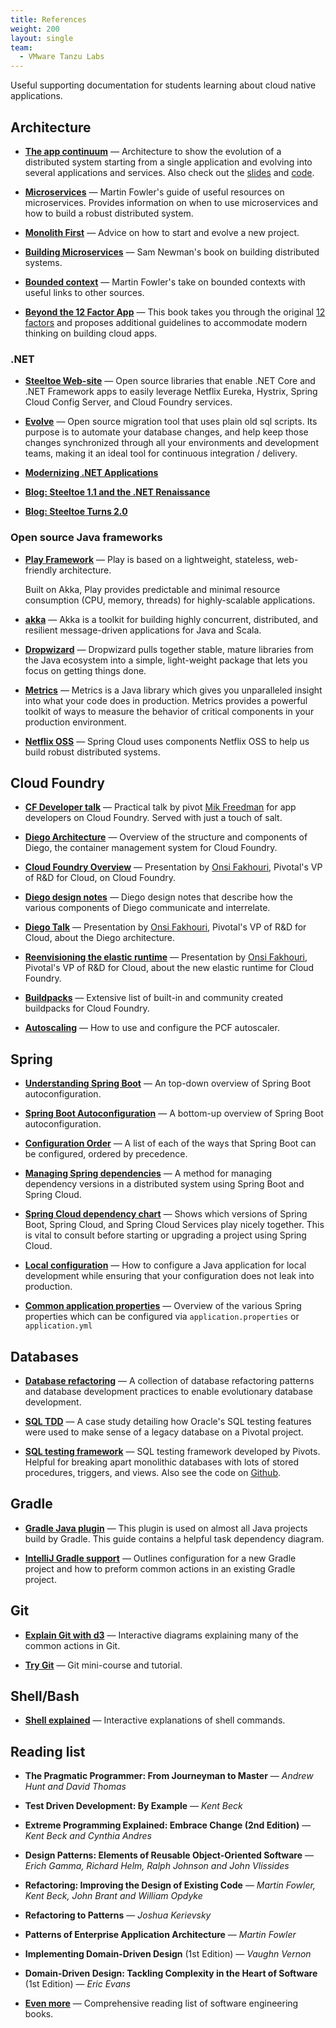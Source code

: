 ```yaml
---
title: References
weight: 200
layout: single
team:
  - VMware Tanzu Labs
---
```


Useful supporting documentation for students learning about cloud native
applications.

## Architecture

- **[The app continuum](http://appcontinuum.io)** &mdash;
  Architecture to show the evolution of a distributed system starting
  from a single application and evolving into several applications and
  services.
  Also check out the [slides](http://deck.appcontinuum.io) and [code](https://github.com/barinek/appcontinuum).

- **[Microservices](https://www.martinfowler.com/microservices/)** &mdash;
  Martin Fowler's guide of useful resources on microservices.
  Provides information on when to use microservices and how to build a
  robust distributed system.

- **[Monolith First](https://martinfowler.com/bliki/MonolithFirst.html)** &mdash;
  Advice on how to start and evolve a new project.

- **[Building Microservices](https://www.amazon.com/gp/product/1491950358)** &mdash;
  Sam Newman's book on building distributed systems.

- **[Bounded context](https://martinfowler.com/bliki/BoundedContext.html)** &mdash;
  Martin Fowler's take on bounded contexts with useful links to other
  sources.

- **[Beyond the 12 Factor App](https://content.pivotal.io/ebooks/beyond-the-12-factor-app)** &mdash;
  This book takes you through the original [12 factors](https://12factor.net) and proposes additional
  guidelines to accommodate modern thinking on building cloud apps.

### .NET

- **[Steeltoe Web-site](https://steeltoe.io/docs/)** &mdash;
  Open source libraries that enable .NET Core and .NET Framework apps to
  easily leverage Netflix Eureka, Hystrix, Spring Cloud Config
  Server, and Cloud Foundry services.

- **[Evolve](https://github.com/lecaillon/Evolve)** &mdash;
  Open source migration tool that uses plain old sql scripts.
  Its purpose is to automate your database changes, and help keep those
  changes synchronized through all your environments and development
  teams, making it an ideal tool for continuous integration / delivery.

- **[Modernizing .NET Applications](https://content.pivotal.io/dotnet/modernizing-net-applications)**

- **[Blog: Steeltoe 1.1 and the .NET Renaissance](https://content.pivotal.io/blog/steeltoe-1-1-and-the-net-cloud-native-renaissance)**

- **[Blog: Steeltoe Turns 2.0](https://content.pivotal.io/blog/steeltoe-turns-2-0-adds-support-for-asp-net-core-2-0-credhub-and-a-sql-server-connector)**


### Open source Java frameworks

- **[Play Framework](https://www.playframework.com/)** &mdash;
  Play is based on a lightweight, stateless, web-friendly architecture.

  Built on Akka, Play provides predictable and minimal resource
  consumption (CPU, memory, threads) for highly-scalable applications.

- **[akka](http://akka.io/)** &mdash;
  Akka is a toolkit for building highly concurrent, distributed, and
  resilient message-driven applications for Java and Scala.

- **[Dropwizard](http://www.dropwizard.io/)** &mdash;
  Dropwizard pulls together stable, mature libraries from the Java
  ecosystem into a simple, light-weight package that lets you focus on
  getting things done.

- **[Metrics](http://metrics.dropwizard.io/)** &mdash;
  Metrics is a Java library which gives you unparalleled insight into
  what your code does in production.
  Metrics provides a powerful toolkit of ways to measure the behavior of
  critical components in your production environment.

- **[Netflix OSS](https://netflix.github.io/)** &mdash;
  Spring Cloud uses components Netflix OSS to help us build robust
  distributed systems.


## Cloud Foundry

- **[CF Developer talk](http://mjfreedman.com/assets/talk.html)** &mdash;
  Practical talk by pivot [Mik Freedman](http://mjfreedman.com) for app
  developers on Cloud Foundry.
  Served with just a touch of salt.

- **[Diego Architecture](https://docs.cloudfoundry.org/concepts/diego/diego-architecture.html)** &mdash;
  Overview of the structure and components of Diego, the container
  management system for Cloud Foundry.

- **[Cloud Foundry Overview](https://www.youtube.com/watch?v=7APZD0me1nU)** &mdash;
  Presentation by [Onsi Fakhouri](https://pivotal.io/team/fakhouri),
  Pivotal's VP of R&D for Cloud, on Cloud Foundry.

- **[Diego design notes](https://github.com/cloudfoundry/diego-design-notes)** &mdash;
  Diego design notes that describe how the various components of Diego
  communicate and interrelate.

- **[Diego Talk](https://www.youtube.com/watch?v=SSxI9eonBVs)** &mdash;
  Presentation by [Onsi Fakhouri](https://pivotal.io/team/fakhouri),
  Pivotal's VP of R&D for Cloud, about the Diego architecture.

- **[Reenvisioning the elastic runtime](https://www.youtube.com/watch?v=1OkmVTFhfLY)** &mdash;
  Presentation by [Onsi Fakhouri](https://pivotal.io/team/fakhouri),
  Pivotal's VP of R&D for Cloud, about the new elastic runtime for Cloud
  Foundry.

- **[Buildpacks](https://github.com/cloudfoundry-community/cf-docs-contrib/wiki/Buildpacks)** &mdash;
  Extensive list of built-in and community created buildpacks for Cloud
  Foundry.

- **[Autoscaling](http://docs.pivotal.io/pivotalcf/appsman-services/autoscaler/using-autoscaler.html)** &mdash;
  How to use and configure the PCF autoscaler.


## Spring

- **[Understanding Spring Boot](https://geowarin.github.io/understanding-spring-boot.html)** &mdash;
  An top-down overview of Spring Boot autoconfiguration.

- **[Spring Boot Autoconfiguration](http://sivalabs.in/2016/03/how-springboot-autoconfiguration-magic/)** &mdash;
  A bottom-up overview of Spring Boot autoconfiguration.

- **[Configuration Order](http://docs.spring.io/spring-boot/docs/current/reference/htmlsingle/#boot-features-external-config)** &mdash;
  A list of each of the ways that Spring Boot can be configured, ordered
  by precedence.

- **[Managing Spring dependencies](https://cloudnative.tips/spring-dependency-management-539e02c306bd)** &mdash;
  A method for managing dependency versions in a distributed system
  using Spring Boot and Spring Cloud.

- **[Spring Cloud dependency chart](https://docs.pivotal.io/spring-cloud-services/common/client-dependencies.html)** &mdash;
  Shows which versions of Spring Boot, Spring Cloud, and Spring Cloud
  Services play nicely together.
  This is vital to consult before starting or upgrading a project
  using Spring Cloud.

- **[Local configuration](https://cloudnative.tips/configuring-a-java-application-for-local-development-60e2c9794ca7)** &mdash;
  How to configure a Java application for local development while
  ensuring that your configuration does not leak into production.

- **[Common application properties](https://docs.spring.io/spring-boot/docs/current/reference/html/common-application-properties.html)** &mdash;
  Overview of the various Spring properties which can be configured via `application.properties` or `application.yml`


## Databases

- **[Database refactoring](http://databaserefactoring.com/)** &mdash;
  A collection of database refactoring patterns and database development
  practices to enable evolutionary database development.

- **[SQL TDD](http://engineering.pivotal.io/post/oracle-sql-tdd/)** &mdash;
  A case study detailing how Oracle's SQL testing features were used to
  make sense of a legacy database on a Pivotal project.

- **[SQL testing framework](http://engineering.pivotal.io/post/trilogy-the-sql-testing-framework/)** &mdash;
  SQL testing framework developed by Pivots.
  Helpful for breaking apart monolithic databases with lots of
  stored procedures, triggers, and views.
  Also see the code on [Github](https://github.com/pivotal/trilogy).

## Gradle

- **[Gradle Java plugin](https://docs.gradle.org/current/userguide/java_plugin.html)** &mdash;
  This plugin is used on almost all Java projects build by Gradle.
  This guide contains a helpful task dependency diagram.

- **[IntelliJ Gradle support](https://www.jetbrains.com/help/idea/gradle.html)** &mdash;
  Outlines configuration for a new Gradle project and how to preform
  common actions in an existing Gradle project.

## Git

- **[Explain Git with d3](http://onlywei.github.io/explain-git-with-d3/)** &mdash;
  Interactive diagrams explaining many of the common actions in Git.

- **[Try Git](http://try.github.io)** &mdash;
  Git mini-course and tutorial.

## Shell/Bash

- **[Shell explained](https://explainshell.com/)** &mdash;
  Interactive explanations of shell commands.

## Reading list

- **The Pragmatic Programmer: From Journeyman to Master** &mdash;
  _Andrew Hunt and David Thomas_

- **Test Driven Development: By Example** &mdash;
  _Kent Beck_

- **Extreme Programming Explained: Embrace Change (2nd Edition)** &mdash;
  _Kent Beck and Cynthia Andres_

- **Design Patterns: Elements of Reusable Object-Oriented Software** &mdash;
  _Erich Gamma, Richard Helm, Ralph Johnson and John Vlissides_

- **Refactoring: Improving the Design of Existing Code** &mdash;
  _Martin Fowler, Kent Beck, John Brant and William Opdyke_

- **Refactoring to Patterns** &mdash;
  _Joshua Kerievsky_

- **Patterns of Enterprise Application Architecture** &mdash;
  _Martin Fowler_

- **Implementing Domain-Driven Design** (1st Edition) &mdash;
  _Vaughn Vernon_

- **Domain-Driven Design: Tackling Complexity in the Heart of Software** (1st Edition) &mdash;
  _Eric Evans_

- **[Even more](http://www.builtincolorado.com/blog/developer-reading-list)** &mdash;
  Comprehensive reading list of software engineering books.